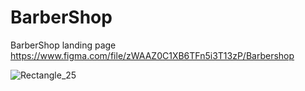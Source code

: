 # BarberShop
BarberShop landing page
https://www.figma.com/file/zWAAZ0C1XB6TFn5i3T13zP/Barbershop

![Rectangle_25](https://github.com/AntonLovkin/BarberShop/assets/72025158/042112c7-24cf-421a-bd87-b796a39557d3)
